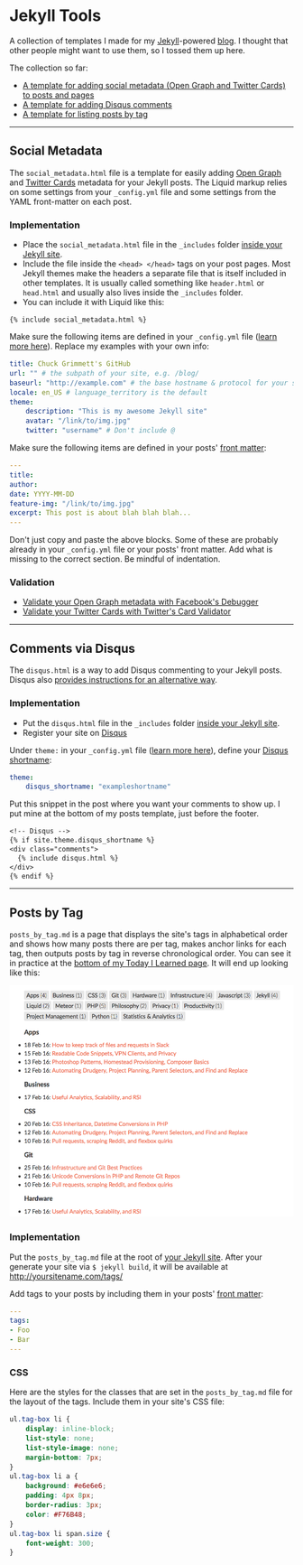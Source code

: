 # Jekyll Tools
A collection of templates I made for my [Jekyll](http://jekyllrb.com)-powered [blog](http://cagrimmett.com). I thought that other people might want to use them, so I tossed them up here.

The collection so far:

- [A template for adding social metadata (Open Graph and Twitter Cards) to posts and pages](#social-metadata)
- [A template for adding Disqus comments](#comments-via-disqus)
- [A template for listing posts by tag](#posts-by-tag)

---

## Social Metadata
The `social_metadata.html` file is a template for easily adding [Open Graph](http://ogp.me) and [Twitter Cards](https://dev.twitter.com/cards/markup) metadata for your Jekyll posts. The Liquid markup relies on some settings from your `_config.yml` file and some settings from the YAML front-matter on each post.

### Implementation
- Place the `social_metadata.html` file in the `_includes` folder [inside your Jekyll site](https://jekyllrb.com/docs/structure/).
- Include the file inside the `<head> </head>` tags on your post pages. Most Jekyll themes make the headers a separate file that is itself included in other templates. It is usually called something like `header.html` or `head.html` and usually also lives inside the `_includes` folder.
- You can include it with Liquid like this:
~~~~liquid
{% include social_metadata.html %}
~~~~

Make sure the following items are defined in your `_config.yml` file ([learn more here](https://jekyllrb.com/docs/configuration/)). Replace my examples with your own info:
~~~~yaml
title: Chuck Grimmett's GitHub
url: "" # the subpath of your site, e.g. /blog/
baseurl: "http://example.com" # the base hostname & protocol for your site
locale: en_US # language_territory is the default
theme:
	description: "This is my awesome Jekyll site"
	avatar: "/link/to/img.jpg"
	twitter: "username" # Don't include @
~~~~

Make sure the following items are defined in your posts' [front matter](https://jekyllrb.com/docs/frontmatter/):
~~~~yaml
---
title: 
author: 
date: YYYY-MM-DD
feature-img: "/link/to/img.jpg"
excerpt: This post is about blah blah blah...
---
~~~~

Don't just copy and paste the above blocks. Some of these are probably already in your `_config.yml` file or your posts' front matter. Add what is missing to the correct section. Be mindful of indentation.

### Validation
- [Validate your Open Graph metadata with Facebook's Debugger](https://developers.facebook.com/tools/debug)
- [Validate your Twitter Cards with Twitter's Card Validator](https://cards-dev.twitter.com/validator)

---

## Comments via Disqus
The `disqus.html` is a way to add Disqus commenting to your Jekyll posts. Disqus also [provides instructions for an alternative way](https://help.disqus.com/customer/portal/articles/472138-jekyll-installation-instructions).

### Implementation
- Put the `disqus.html` file in the `_includes` folder [inside your Jekyll site](https://jekyllrb.com/docs/structure/).
- Register your site on [Disqus](http://disqus.com/register)

Under `theme:` in your `_config.yml` file ([learn more here](https://jekyllrb.com/docs/configuration/)), define your [Disqus shortname](https://help.disqus.com/customer/portal/articles/466208-what-s-a-shortname-):
~~~~yaml
theme:
	disqus_shortname: "exampleshortname"
~~~~

Put this snippet in the post where you want your comments to show up. I put mine at the bottom of my posts template, just before the footer.
~~~~liquid
<!-- Disqus -->
{% if site.theme.disqus_shortname %}
<div class="comments">
  {% include disqus.html %}
</div>
{% endif %}
~~~~

---

## Posts by Tag
`posts_by_tag.md` is a page that displays the site's tags in alphabetical order and shows how many posts there are per tag, makes anchor links for each tag, then outputs posts by tag in reverse chronological order. You can see it in practice at the [bottom of my Today I Learned page](http://cagrimmett.com/til). It will end up looking like this:

![What Posts by Tag should like like after implemented](posts_by_tag.png)

### Implementation
Put the `posts_by_tag.md` file at the root of [your Jekyll site](https://jekyllrb.com/docs/structure/). After your generate your site via `$ jekyll build`, it will be available at http://yoursitename.com/tags/

Add tags to your posts by including them in your posts' [front matter](https://jekyllrb.com/docs/frontmatter/):
~~~~yaml
---
tags:
- Foo
- Bar
---
~~~~

### CSS
Here are the styles for the classes that are set in the `posts_by_tag.md` file for the layout of the tags. Include them in your site's CSS file:
~~~~css
ul.tag-box li {
	display: inline-block;
	list-style: none;
	list-style-image: none;
	margin-bottom: 7px;
}
ul.tag-box li a {
	background: #e6e6e6;
	padding: 4px 8px;
	border-radius: 3px;
	color: #F76B48;
}
ul.tag-box li span.size {
	font-weight: 300;
}
~~~~